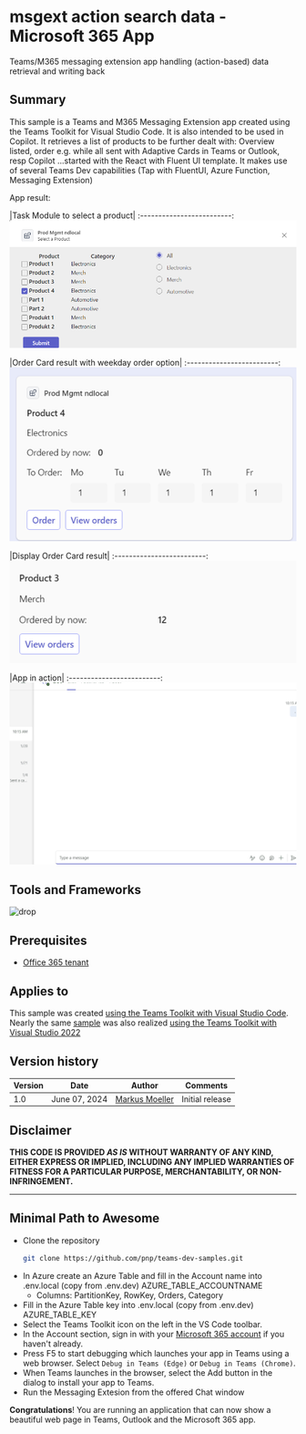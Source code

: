 # msgext action search data - Microsoft 365 App
Teams/M365 messaging extension app handling (action-based) data retrieval and writing back

## Summary
This sample is a Teams and M365 Messaging Extension app created using the Teams Toolkit for Visual Studio Code. It is also intended to be used in Copilot. It retrieves a list of products to be further dealt with: Overview listed, order e.g. while all sent with Adaptive Cards in Teams or Outlook, resp Copilot ...started with the React with Fluent UI template.
It makes use of several Teams Dev capabilities (Tap with FluentUI, Azure Function, Messaging Extension)


App result:

|Task Module to select a product|
:-------------------------:
![Task Module to select a product](assets/01InitialTaskModule.png)

|Order Card result with weekday order option|
:-------------------------:
![Order Card Result with weekday order option](assets/02OrderAdativeCard.png)


|Display Order Card result|
:-------------------------:
![Display Order Card result](assets/03DisplayOrderResult.png)

|App in action|
:-------------------------:
![App in action](assets/04msgext-action-search-action-node.gif)

## Tools and Frameworks

![drop](https://img.shields.io/badge/Teams&nbsp;Toolkit&nbsp;for&nbsp;VS&nbsp;Code-5.7-green.svg)

## Prerequisites

* [Office 365 tenant](https://dev.office.com/sharepoint/docs/spfx/set-up-your-development-environment)

## Applies to

This sample was created [using the Teams Toolkit with Visual Studio Code](https://learn.microsoft.com/en-us/microsoftteams/platform/toolkit/teams-toolkit-fundamentals?WT.mc_id=M365-MVP-5004617). Nearly the same [sample](https://github.com/pnp/teams-dev-samples/samples/msgext-action-search-data) was also realized [using the Teams Toolkit with Visual Studio 2022](https://learn.microsoft.com/en-us/microsoftteams/platform/toolkit/toolkit-v4/teams-toolkit-fundamentals-vs?WT.mc_id=M365-MVP-5004617)


## Version history

Version|Date|Author|Comments
-------|----|--------|--------
1.0|June 07, 2024|[Markus Moeller](http://www.twitter.com/moeller2_0)|Initial release

## Disclaimer

**THIS CODE IS PROVIDED *AS IS* WITHOUT WARRANTY OF ANY KIND, EITHER EXPRESS OR IMPLIED, INCLUDING ANY IMPLIED WARRANTIES OF FITNESS FOR A PARTICULAR PURPOSE, MERCHANTABILITY, OR NON-INFRINGEMENT.**

---
## Minimal Path to Awesome
- Clone the repository
    ```bash
    git clone https://github.com/pnp/teams-dev-samples.git
- In Azure create an Azure Table and fill in the Account name into .env.local (copy from .env.dev) AZURE_TABLE_ACCOUNTNAME
    - Columns: PartitionKey, RowKey, Orders, Category
- Fill in the Azure Table key into .env.local (copy from .env.dev) AZURE_TABLE_KEY
- Select the Teams Toolkit icon on the left in the VS Code toolbar.
- In the Account section, sign in with your [Microsoft 365 account](https://docs.microsoft.com/microsoftteams/platform/toolkit/accounts) if you haven't already.
- Press F5 to start debugging which launches your app in Teams using a web browser. Select `Debug in Teams (Edge)` or `Debug in Teams (Chrome)`.
- When Teams launches in the browser, select the Add button in the dialog to install your app to Teams.
- Run the Messaging Extesion from the offered Chat window

**Congratulations**! You are running an application that can now show a beautiful web page in Teams, Outlook and the Microsoft 365 app.
